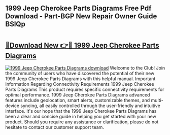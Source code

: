 ## 1999 Jeep Cherokee Parts Diagrams Free Pdf Download - Part-BGP New Repair Owner Guide BSlQp

# <h2><a href="http://dfjirkt.blite.top/?on=1999+Jeep+Cherokee+Parts+Diagrams">🔗Download New 👉🔴 1999 Jeep Cherokee Parts Diagrams</a></h2>

[![1999 Jeep Cherokee Parts Diagrams download](https://i.imgur.com/lujVjoI.png)](http://dfjirkt.blite.top/?on=1999+Jeep+Cherokee+Parts+Diagrams)
Welcome to the Club! Join the community of users who have discovered the potential of their new 1999 Jeep Cherokee Parts Diagrams with this helpful manual. Important Information Regarding Connectivity Requirements 1999 Jeep Cherokee Parts Diagrams This product requires specific connectivity requirements for optimal performance. 1999 Jeep Cherokee Parts Diagrams advanced features include geolocation, smart alerts, customizable themes, and multi-device syncing, all easily controlled through the user-friendly and intuitive interface. It's our hope that the 1999 Jeep Cherokee Parts Diagrams has been a clear and concise guide in helping you get started with your new product. Should you require any assistance or clarification, please do not hesitate to contact our customer support team.
